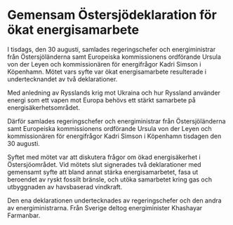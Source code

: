 # Gemensam Östersjödeklaration för ökat energisamarbete

I tisdags, den 30 augusti, samlades regeringschefer och energiministrar från Östersjöländerna samt Europeiska kommissionens ordförande Ursula von der Leyen och kommissionären för energifrågor Kadri Simson i Köpenhamn. Mötet vars syfte var ökat energisamarbete resulterade i undertecknandet av två deklarationer.

Med anledning av Rysslands krig mot Ukraina och hur Ryssland använder energi som ett vapen mot Europa behövs ett stärkt samarbete på energisäkerhetsområdet.

Därför samlades regeringschefer och energiministrar från Östersjöländerna samt Europeiska kommissionens ordförande Ursula von der Leyen och kommissionären för energifrågor Kadri Simson i Köpenhamn tisdagen den 30 augusti.

Syftet med mötet var att diskutera frågor om ökad energisäkerhet i Östersjöområdet. Vid mötets slut signerades två deklarationer med gemensamt syfte att bland annat stärka energisamarbetet, fasa ut beroendet av ryskt fossilt bränsle, och utöka samarbetet kring gas och utbyggnaden av havsbaserad vindkraft.

Den ena deklarationen undertecknades av regeringschefer och den andra av energiministrarna. Från Sverige deltog energiminister Khashayar Farmanbar.
